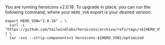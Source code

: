 You are running heroicons v2.0.18. To upgrade in place, you can run the following command,
where your `HERO_VSN` export is your desired version:

    export HERO_VSN="2.0.16" ; \
      curl -L "https://github.com/tailwindlabs/heroicons/archive/refs/tags/v${HERO_VSN}.tar.gz" | \
      tar -xvz --strip-components=1 heroicons-${HERO_VSN}/optimized
